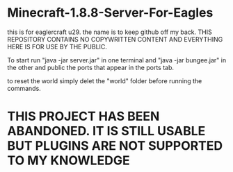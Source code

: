 # Minecraft-1.8.8-Server-For-Eagles
this is for eaglercraft u29. the name is to keep github off my back. THIS REPOSITORY CONTAINS NO COPYWRITTEN CONTENT AND EVERYTHING HERE IS FOR USE BY THE PUBLIC.

To start run "java -jar server.jar" in one terminal and "java -jar bungee.jar" in the other and public the ports that appear in the ports tab.

to reset the world simply delet the "world" folder before running the commands. 

# THIS PROJECT HAS BEEN ABANDONED. IT IS STILL USABLE BUT PLUGINS ARE NOT SUPPORTED TO MY KNOWLEDGE
